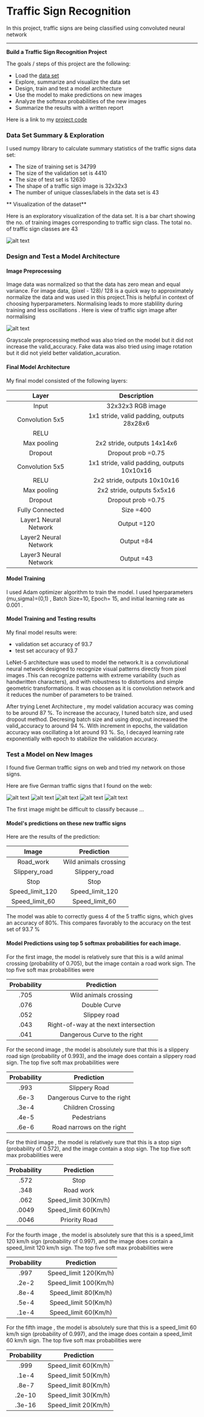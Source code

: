 # Traffic Sign Recognition

In this project, traffic signs are being classified using convoluted neural network

---

**Build a Traffic Sign Recognition Project**

The goals / steps of this project are the following:
* Load the [data set](https://d17h27t6h515a5.cloudfront.net/topher/2017/February/5898cd6f_traffic-signs-data/traffic-signs-data.zip)
* Explore, summarize and visualize the data set
* Design, train and test a model architecture
* Use the model to make predictions on new images
* Analyze the softmax probabilities of the new images
* Summarize the results with a written report


[//]: # (Image References)

[image1]: ./saved_images_results/DataVisualization.png "Visualization"
[image2]: ./saved_images_results/NormalisedImage.png "Normalized Image"
[image3]: ./test_images/road_work.jpg
[image4]: ./test_images/slippery_road.jpg
[image5]: ./test_images/stop.png
[image6]: ./test_images/speed_limit_120.jpg
[image7]: ././test_images/speed_limit60.jpg

Here is a link to my [project code](https://github.com/vijaysingla/CarNd-TrafficClassifierProject/blob/master/Traffic_Sign_Classifier.ipynb)

### Data Set Summary & Exploration

I used numpy library to calculate summary statistics of the traffic signs data set:

* The size of training set is 34799
* The size of the validation set is 4410
* The size of test set is 12630
* The shape of a traffic sign image is 32x32x3
* The number of unique classes/labels in the data set is 43

** Visualization of the dataset**

Here is an exploratory visualization of the data set. It is a bar chart showing the no. of training images corresponding to traffic sign class. The total no. of traffic sign classes are 43

![alt text][image1]

### Design and Test a Model Architecture

#### Image Preprocessing

Image data was normalized so that the data has zero mean and equal variance. For image data, (pixel - 128)/ 128 is a quick way to approximately normalize the data and was used in this project.This is helpful in context of choosing hyperparameters. Normalising leads to more stablility during training and less oscillations . Here is view of traffic sign image after normalising

![alt text][image2]


Grayscale preprocessing method was also tried on the model but it did not increase the valid_accuracy. Fake data was also tried using image rotation but it did not yield better validation_acuration.
 

#### Final Model Architecture

My final model consisted of the following layers:

| Layer         		|     Description	        					| 
|:---------------------:|:---------------------------------------------:| 
| Input         		| 32x32x3 RGB image   							| 
| Convolution 5x5     	| 1x1 stride, valid padding, outputs 28x28x6 	|
| RELU					|												|
| Max pooling	      	| 2x2 stride,  outputs 14x14x6 				    |
| Dropout               | Dropout prob =0.75                            |
| Convolution 5x5       | 1x1 stride, valid padding, outputs 10x10x16   |
| RELU           	    | 2x2 stride,  outputs 10x10x16                 |
| Max pooling	      	| 2x2 stride,  outputs 5x5x16 				    |
| Dropout               | Dropout prob =0.75                            |
| Fully Connected    	| Size =400        							    |
| Layer1 Neural Network | Output =120        							|
| Layer2 Neural Network | Output =84        							|
| Layer3 Neural Network | Output =43        							|


#### Model Training

I used Adam optimizer algorithm to train the model. I used hperparameters (mu,sigma)=(0,1) , Batch Size=10, Epoch= 15, 
and initial learning rate as 0.001 . 

#### Model Training and Testing results

My final model results were:

* validation set accuracy of 93.7
* test set accuracy of 93.7

LeNet-5 architecture was used to model the network.It is a convolutional neural network designed to recognize visual patterns directly from pixel images .This can recognize patterns with extreme variability (such as handwritten characters), and with robustness to distortions and simple geometric transformations.   It was choosen as it is convolution network and it reduces the number of parameters to be trained. 

After trying  Lenet Architecture , my model validation accuracy was coming to be around 87 %. To increase the accuracy, I tuned batch size, and used dropout method. Decresing batch size and using drop_out increased the valid_accuracy to around 94 %. With increment in epochs, the validation accuracy was oscillating a lot around 93 %. So, I decayed learning rate exponentially with epoch to stabilize the validation accuracy. 

### Test a Model on New Images

I found five German traffic signs on web and tried my network on those signs.

Here are five German traffic signs that I found on the web:

![alt text][image3] ![alt text][image4] ![alt text][image5] 
![alt text][image6] ![alt text][image7]

The first image might be difficult to classify because ...

####  Model's predictions on these new traffic signs 
Here are the results of the prediction:

| Image			        |     Prediction	        					| 
|:---------------------:|:---------------------------------------------:| 
| Road_work      		| Wild animals crossing   					    | 
| Slippery_road     	| Slippery_road 								|
| Stop  				| Stop                                          |
| Speed_limit_120	   	| Speed_limit_120					 			|
| Speed_limit_60		| Speed_limit_60      							|


The model was able to correctly guess 4 of the 5 traffic signs, which gives an accuracy of 80%. This compares favorably to the accuracy on the test set of 93.7 % 

#### Model Predictions using top 5 softmax probabilities for each image. 

For the first image, the model is relatively sure that this is a wild animal crossing (probability of 0.705), but the image  contain a road work sign. The top five soft max probabilities were

| Probability         	|     Prediction	        					| 
|:---------------------:|:---------------------------------------------:| 
| .705         			| Wild animals crossing   					    | 
| .076     				| Double Curve									|
| .052					| Slippey road                                  |
| .043	      			| Right-of-way at the next intersection         |					 				
| .041				    | Dangerous Curve to the right                  |     							


For the second image , the model is absolutely sure that this is a slippery road sign (probability of 0.993), and the image does contain a slippery road sign. The top five soft max probabilities were

| Probability         	|     Prediction	        					| 
|:---------------------:|:---------------------------------------------:| 
| .993         			| Slippery Road          					    | 
| .6e-3     			| Dangerous Curve to the right                  |									
| .3e-4					| Children Crossing                             |
| .4e-5	      			| Pedestrians                                   |					 				
| .6e-6				    | Road narrows on the right                     | 


For the third image , the model is relatively sure that this is a stop sign (probability of 0.572), and the image  contain a stop sign. The top five soft max probabilities were

| Probability         	|     Prediction	        					| 
|:---------------------:|:---------------------------------------------:| 
| .572        			| Stop                   					    | 
| .348     			    | Road work                                     |									
| .062					| Speed_limit 30(Km/h)                          |
| .0049     			| Speed_limit 60(Km/h)                          |					 				
| .0046				    | Priority Road                                 | 


For the fourth image , the model is absolutely sure that this is a speed_limit 120 km/h  sign (probability of 0.997), and the image does contain a speed_limit 120 km/h sign. The top five soft max probabilities were

| Probability         	|     Prediction	        					| 
|:---------------------:|:---------------------------------------------:| 
| .997         			| Speed_limit 120(Km/h)                         | 
| .2e-2     			| Speed_limit 100(Km/h)                         |									
| .8e-4					| Speed_limit 80(Km/h)                          |
| .5e-4	      			| Speed_limit 50(Km/h)                          |					 				
| .1e-4				    | Speed_limit 60(Km/h)                          | 


For the fifth image , the model is absolutely sure that this is a speed_limit 60 km/h  sign (probability of 0.997), and the image does contain a speed_limit 60 km/h sign. The top five soft max probabilities were 

| Probability         	|     Prediction	        					| 
|:---------------------:|:---------------------------------------------:| 
| .999         			| Speed_limit 60(Km/h)                          | 
| .1e-4     			| Speed_limit 50(Km/h)                          |									
| .8e-7					| Speed_limit 80(Km/h)                          |
| .2e-10	      		| Speed_limit 30(Km/h)                          |					 				
| .3e-16				| Speed_limit 20(Km/h)                          | 
